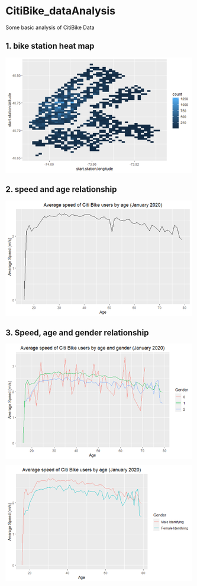 # CitiBike_dataAnalysis

Some basic analysis of CitiBike Data

## 1. bike station heat map
![](images/000005.png)

## 2. speed and age relationship
![](images/000003.png)

## 3. Speed, age and gender relationship 

![](images/000002.png)

![](images/000004.png)

